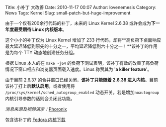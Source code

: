 Title: 小补丁 大改善
Date: 2010-11-17 00:07
Author: lovenemesis
Category: News
Tags: Kernel
Slug: small-patch-but-huge-improvement

由于一个仅有200余行代码的补丁，未来的 Linux Kernel 2.6.38
或许会成为**下一年度最受期待 Linux 内核版本**。

这个小小的补丁仅为 Linux Kernel 增加了 233
行代码，却将**高负荷下桌面响应最大延迟降低到原先的十分之一，平均延迟降低到六十分之一！**该补丁的作用是为每个
TTY 动态地创建任务分组。

根据 Linus 本人的在 `make -j64`
的负荷下测试表明，该补丁有效的改善了高负荷情况下窗口相应和浏览器页面载入速度。Linus
称赞其为 '**a killer feature**'。

由于目前 2.6.37 的合并窗口已经关闭，**该补丁只能随着 2.6.38
进入内核**。目前该补丁打上后**默认启用**，或者使用将
`/proc/sys/kernel/sched_autogroup_enabled`
动态开关，若是增加`noautogroup` 内核引导参数的话则会关闭此功能。

*消息来源及视频演示：*[Phoronix](http://www.phoronix.com/vr.php?view=15455)

包含该补丁的 [Fedora
内核下载](http://kyle.fedorapeople.org/kernel/2.6.35.8-59.xsched1/)
